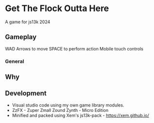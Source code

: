 # Get The Flock Outta Here

A game for js13k 2024 


## Gameplay
WAD Arrows to move 
SPACE to perform action 
Mobile touch controls 

### General



## Why

## Development
* Visual studio code using my own game library modules.
* ZzFX - Zuper Zmall Zound Zynth - Micro Edition
* Minified and packed using Xem's js13k-pack - https://xem.github.io/
